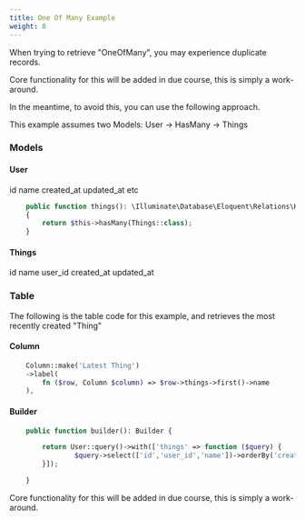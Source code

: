 ```yaml
---
title: One Of Many Example
weight: 8
---
```


When trying to retrieve "OneOfMany", you may experience duplicate records.

Core functionality for this will be added in due course, this is simply a work-around.

In the meantime, to avoid this, you can use the following approach.

This example assumes two Models:
User -> HasMany -> Things

### Models
#### User
id
name
created_at
updated_at
etc

```php
    public function things(): \Illuminate\Database\Eloquent\Relations\HasMany
    {
        return $this->hasMany(Things::class);
    }
```

#### Things
id
name
user_id
created_at
updated_at

### Table
The following is the table code for this example, and retrieves the most recently created "Thing"

#### Column
```php
    Column::make('Latest Thing')
    ->label(
        fn ($row, Column $column) => $row->things->first()->name
    ),
```

#### Builder
```php
    public function builder(): Builder {

        return User::query()->with(['things' => function ($query) {
                $query->select(['id','user_id','name'])->orderBy('created_at', 'desc')->limit(1);
        }]);

    }
```

Core functionality for this will be added in due course, this is simply a work-around.